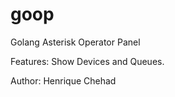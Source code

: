 # goop
Golang Asterisk Operator Panel


Features: Show Devices and Queues.


Author: Henrique Chehad
